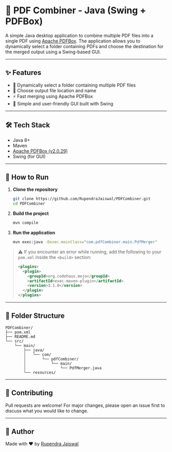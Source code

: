 
# 📎 PDF Combiner - Java (Swing + PDFBox)

A simple Java desktop application to combine multiple PDF files into a single PDF using [Apache PDFBox](https://pdfbox.apache.org/). The application allows you to dynamically select a folder containing PDFs and choose the destination for the merged output using a Swing-based GUI.

---

## ✨ Features

- 📂 Dynamically select a folder containing multiple PDF files
- 📁 Choose output file location and name
- ⚡ Fast merging using Apache PDFBox
- 🧾 Simple and user-friendly GUI built with Swing

---

## 🛠 Tech Stack

- Java 8+
- Maven
- [Apache PDFBox (v2.0.29)](https://pdfbox.apache.org/)
- Swing (for GUI)

---

## 🚀 How to Run

1. **Clone the repository**
   ```bash
   git clone https://github.com/RupendraJaiswal/PDFCombiner.git
   cd PDFCombiner
   ```

2. **Build the project**
   ```bash
   mvn compile
   ```

3. **Run the application**
   ```bash
   mvn exec:java -Dexec.mainClass="com.pdfCombiner.main.PdfMerger"
   ```

> ⚠️ If you encounter an error while running, add the following to your `pom.xml` inside the `<build>` section:
> 
> ```xml
> <plugins>
>   <plugin>
>     <groupId>org.codehaus.mojo</groupId>
>     <artifactId>exec-maven-plugin</artifactId>
>     <version>3.1.0</version>
>   </plugin>
> </plugins>
> ```

---

## 📁 Folder Structure

```text
PDFCombiner/
├── pom.xml
├── README.md
└── src/
    └── main/
        ├── java/
        │   └── com/
        │       └── pdfCombiner/
        │           └── main/
        │               └── PdfMerger.java
        └── resources/
```

---

## 🤝 Contributing

Pull requests are welcome! For major changes, please open an issue first to discuss what you would like to change.


---

## 🙌 Author

Made with ❤️ by [Rupendra Jaiswal](https://github.com/RupendraJaiswal)
